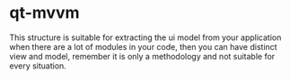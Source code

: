 # qt-mvvm

This structure is suitable for extracting the ui model from your application when there are a lot of modules in your code, then you can have distinct view and model, remember it is only a methodology and not suitable for every situation.

